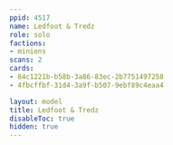 ```yaml
---
ppid: 4517
name: Ledfoot & Tredz
role: solo
factions:
- minions
scans: 2
cards:
- 84c1221b-b58b-3a86-83ec-2b7751497258
- 4fbcffbf-31d4-3a9f-b507-9ebf89c4eaa4

layout: model
title: Ledfoot & Tredz
disableToc: true
hidden: true
---
```

